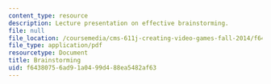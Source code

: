 ```yaml
---
content_type: resource
description: Lecture presentation on effective brainstorming.
file: null
file_location: /coursemedia/cms-611j-creating-video-games-fall-2014/f64380756ad91a0499d488ea5482af63_MITCMS_611JF14_Brainstormin.pdf
file_type: application/pdf
resourcetype: Document
title: Brainstorming
uid: f6438075-6ad9-1a04-99d4-88ea5482af63
---
```

